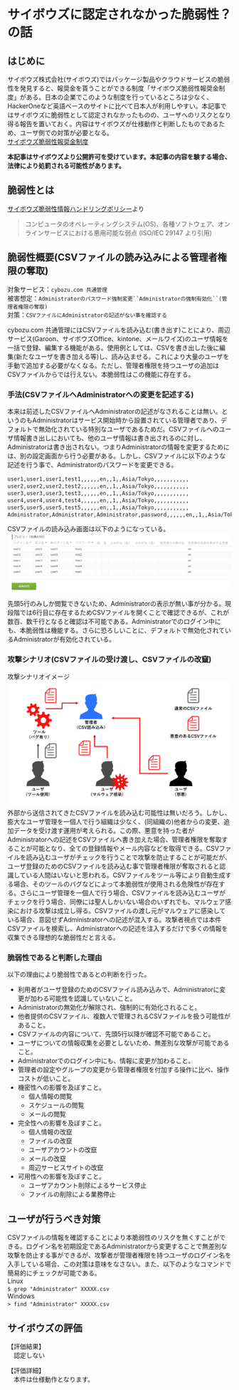 # サイボウズに認定されなかった脆弱性？の話

## はじめに
サイボウズ株式会社(サイボウズ)ではパッケージ製品やクラウドサービスの脆弱性を発見すると、報奨金を貰うことができる制度「サイボウズ脆弱性報奨金制度」がある。日本の企業でこのような制度を行っているところは少なく、HackerOneなど英語ベースのサイトに比べて日本人が利用しやすい。本記事ではサイボウズに脆弱性として認定されなかったものの、ユーザへのリスクとなり得る報告を置いておく。内容はサイボウズが仕様動作と判断したものであるため、ユーザ側での対策が必要となる。  
[サイボウズ脆弱性報奨金制度](https://cybozu.co.jp/products/bug-bounty/)  

**本記事はサイボウズより公開許可を受けています。本記事の内容を験する場合、法律により処罰される可能性があります。**  

## 脆弱性とは
[サイボウズ脆弱性情報ハンドリングポリシー](https://cybozu.co.jp/company/security-policy/)より  
>コンピュータのオペレーティングシステム(OS)、各種ソフトウェア、オンラインサービスにおける悪用可能な弱点 (ISO/IEC 29147 より引用)  

## 脆弱性概要(CSVファイルの読み込みによる管理者権限の奪取)
対象サービス：`cybozu.com 共通管理`  
被害想定：`Administratorのパスワード強制変更``Administratorの強制有効化``(管理者権限の奪取)`  
対策：`CSVファイルにAdministratorの記述がない事を確認する`  

cybozu.com 共通管理にはCSVファイルを読み込む(書き出す)ことにより、周辺サービス(Garoon、サイボウズOffice、kintone、メールワイズ)のユーザ情報を一括で登録、編集する機能がある。使用例としては、CSVを書き出した後に編集(新たなユーザを書き加える等)し、読み込ませる。これにより大量のユーザを手動で追加する必要がなくなる。ただし、管理者権限を持つユーザの追加はCSVファイルからでは行えない。本脆弱性はこの機能に存在する。  

### 手法(CSVファイルへAdministratorへの変更を記述する)
本来は前述したCSVファイルへAdministratorの記述がなされることは無い。というのもAdministratorはサービス開始時から設置されている管理者であり、デフォルトで無効化されている特別なユーザであるためだ。CSVファイルへのユーザ情報書き出しにおいても、他のユーザ情報は書き出されるのに対し、Administratorは書き出されない。つまりAdministratorの情報を変更するためには、別の設定画面から行う必要がある。しかし、CSVファイルに以下のような記述を行う事で、Administratorのパスワードを変更できる。  

```text:XXXXX.csv
user1,user1,user1,test1,,,,,,en,,1,,Asia/Tokyo,,,,,,,,,,,
user2,user2,user2,test2,,,,,,en,,1,,Asia/Tokyo,,,,,,,,,,,
user3,user3,user3,test3,,,,,,en,,1,,Asia/Tokyo,,,,,,,,,,,
user4,user4,user4,test4,,,,,,en,,1,,Asia/Tokyo,,,,,,,,,,,
user5,user5,user5,test5,,,,,,en,,1,,Asia/Tokyo,,,,,,,,,,,
Administrator,Administrator,Administrator,password,,,,,,en,,1,,Asia/Tokyo,,,,,,,,,,,
```

CSVファイルの読み込み画面は以下のようになっている。  
![csv1.png](csv1.png)  

先頭5行のみしか閲覧できないため、Administratorの表示が無い事が分かる。現段階では6行目に存在するためCSVファイルを開くことで確認できるが、これが数百、数千行となると確認は不可能である。Administratorでのログイン中にも、本脆弱性は機能する。さらに恐ろしいことに、デフォルトで無効化されているAdministratorが有効化されている。  

### 攻撃シナリオ(CSVファイルの受け渡し、CSVファイルの改竄)
攻撃シナリオイメージ  
![csv2.png](csv2.png)  
外部から送信されてきたCSVファイルを読み込む可能性は無いだろう。しかし、膨大なユーザ管理を一個人で行う組織は少なく、(同組織の)他者からの変更、追加データを受け渡す運用が考えられる。この際、悪意を持った者がAdministratorへの記述をCSVファイルへ書き加えた場合、管理者権限を奪取することが可能となり、全ての登録情報やメール内容などを取得できる。CSVファイルを読み込むユーザがチェックを行うことで攻撃を防止することが可能だが、ユーザ登録のためのCSVファイルを読み込む事で管理者権限が奪取されると認識している人間はいないと思われる。CSVファイルをツール等により自動生成する場合、そのツールのバグなどによって本脆弱性が使用される危険性が存在する。さらにユーザ管理を一個人で行う場合、CSVファイルを読み込むユーザがチェックを行う場合、同僚には聖人しかいない場合のいずれでも、マルウェア感染における攻撃は成立し得る。CSVファイルの渡し元がマルウェアに感染している場合、意図せずAdministratorへの記述が混入する。攻撃者視点では本件CSVファイルを検索し、Administratorへの記述を注入するだけで多くの情報を収集できる理想的な脆弱性だと言える。  

### 脆弱性であると判断した理由
以下の理由により脆弱性であるとの判断を行った。  

- 利用者がユーザ登録のためのCSVファイル読み込みで、Administratorに変更が加わる可能性を認識していないこと。  
- Administratorの無効化が解除され、強制的に有効化されること。  
- 他者提供のCSVファイル、複数人で管理されるCSVファイルを扱う可能性があること。  
- CSVファイルの内容について、先頭5行以降が確認不可能であること。  
- ユーザについての情報収集を必要としないため、無差別な攻撃が可能であること。  
- Administratorでのログイン中にも、情報に変更が加わること。  
- 管理者の設定やグループの変更から管理者権限を付加する操作に比べ、操作コストが低いこと。  
- 機密性への影響を及ぼすこと。  
    - 個人情報の閲覧  
    - スケジュールの閲覧  
    - メールの閲覧  
- 完全性への影響を及ぼすこと。  
    - 個人情報の改竄  
    - ファイルの改竄  
    - ユーザアカウントの改竄  
    - メールの改竄  
    - 周辺サービスサイトの改竄  
- 可用性への影響を及ぼすこと。  
    - ユーザアカウント削除によるサービス停止  
    - ファイルの削除による業務停止  

## ユーザが行うべき対策
CSVファイルの情報を確認することにより本脆弱性のリスクを無くすことができる。ログイン名を初期設定であるAdministratorから変更することで無差別な攻撃を防止する事ができるが、攻撃者が管理者権限を持つユーザのログイン名を入手している場合、この対策は意味をなさない。また、以下のようなコマンドで簡易的にチェックが可能である。  
Linux  
`$ grep "Administrator" XXXXX.csv`  
Windows  
`> find "Administrator" XXXXX.csv`  

## サイボウズの評価

【評価結果】  
　認定しない  
  
【評価詳細】  
　本件は仕様動作となります。  